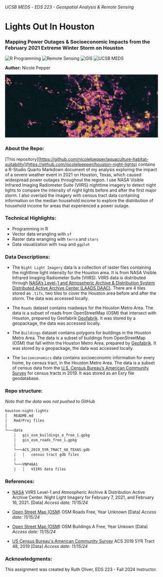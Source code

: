 *UCSB MEDS* - *EDS 223 - Geospatial Analysis &amp; Remote Sensing*


# Lights Out In Houston
### Mapping Power Outages & Socioeconomic Impacts from the February 2021 Extreme Winter Storm on Houston

![R Programming](https://img.shields.io/badge/R_Programming-cornflowerblue?style=for-the-badge&logo=R) ![Remote Sensing](https://img.shields.io/badge/Remote_Sensing-green?style=for-the-badge) ![GIS](https://img.shields.io/badge/GIS-purple?style=for-the-badge)  ![UCSB MEDS](https://img.shields.io/badge/UCSB%20MEDS-blue?style=for-the-badge) 

**Author:** Nicole Pepper

<div style="text-align: left;">
  <img src="houston-lights-map.png" alt="Image" width="900">

### About the Repo:

[This repository][https://github.com/nicolelpepper/aquaculture-habitat-suitability](https://github.com/nicolelpepper/houston-night-lights) contains a R-Studio Quarto Markdown document of my analysis exploring the impact of a severe weather event in 2021 on Houston, Texas, which caused widespread power outages throughout the region. I use NASA Visible Infrared Imaging Radiometer Suite (VIIRS) nighttime imagery to detect night lights to compare the intensity of night lights before and after the first major storm. I also overlaid the imagery with census tract data containing information on the median household income to explore the distribution of household income for areas that experienced a power outage.

### Technical Highlights:
- Programming in R
- Vector data wrangling with `sf`
- Raster data wrangling with `terra` and `stars`
- Data visualization with `tmap` and `ggplot`

### Data Descriptions:

- The `Night Light Imagery` data is a collection of raster files containing the nighttime light intensity for the Houston area. It is from NASA  Visible Infrared Imaging Radiometer Suite (VIIRS). VIIRS data is distributed through [NASA’s Level-1 and Atmospheric Archive & Distribution System Distributed Active Archive Center (LAADS DAAC)](https://ladsweb.modaps.eosdis.nasa.gov/). There are 4 tiles stored as `.tifs`, two tiles to cover the Houston area before and after the storm. The data was accessed locally.

- The `Roads` dataset contains roadways for the Houston Metro Area. The data is a subset of roads from OpenStreetMap (OSM) that intersect with Houston, prepared by Geofabrik [Geofabrik](https://download.geofabrik.de/). It was stored by a geopackage, the data was accessed locally.

- The `Buildings` dataset contains polygons for buildings in the Houston Metro Area. The data is a subset of buildings from OpenStreetMap (OSM) that fall within the Houston Metro Area, prepared by [Geofabrik](https://download.geofabrik.de/). It was stored by a geopackage, the data was accessed locally.

- The `Socioeconomics` data contains socioeconomic information for every home, by census tract, in the Houston Metro Area. The data is a subset of census data from the [U.S. Census Bureau’s American Community Survey](https://www.census.gov/programs-surveys/acs) for census tracts in 2019. It was stored as an Esry file geodatabase.

### Repo structure:
*Note that the data was not pushed to GitHub*

```
houston-night-lights
│   README.md
│   Rmd/Proj files    
│
└───data
    │   gis_osm_buildings_a_free_1.gpkg
    │   gis_osm_roads_free_1.gpkg
    │
    └───ACS_2019_5YR_TRACT_48_TEXAS.gdb
    |   │   census tract gdb files
    |
    └───VNP46A1
    |   │   VIIRS data files

```

### References:

- [NASA](https://planet.openstreetmap.org/) VIIRS Level-1 and Atmospheric Archive & Distribution Active Archive Center. Night Light Imagery for February 7, 2021, and February 16, 2021. [Data] *Access date: 11/15/24*

- [Open Street Map (OSM)](https://planet.openstreetmap.org/) OSM Roads Free, Year Unknown [Data] *Access date: 11/15/24*

- [Open Street Map (OSM)](https://planet.openstreetmap.org/) OSM Buildings A Free, Year Unkown [Data] *Access date: 11/15/24*


- [US Census Bureau's American Community Survey](https://www.census.gov/programs-surveys/acs) ACS 2019 5YR Tract 48, 2019 [Data] *Access date: 11/15/24*

### Acknowledgments:
This assignment was created by Ruth Oliver, EDS 223 - Fall 2024 Instructor.
